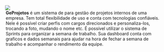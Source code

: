 <img src="https://i.ibb.co/TqcrhTG/Logo-Marca-5.png" style="margin-top: 2em;">
<legend><strong>GeProjetos</strong> é um sistema de para gestão de projetos internos de uma empresa. Tem total flexibilidade de uso e conta com tecnologias confiáveis.
Nele é possível criar perfis com cargos direcionados e personaliza-los, trocando a foto, mudando o nome etc. 
É possível utilizar o sistema de Sprints para organizar a semana de trabalho. Sua dashboard conta com graficos e dados semanais para ajudar na hora de fechar a semana de trabalho e acompanhar o rendimento da equipe.
</legend>
